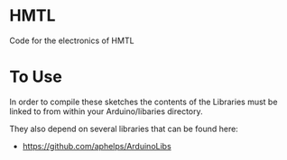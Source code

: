 HMTL
====

Code for the electronics of HMTL

To Use
======

In order to compile these sketches the contents of the Libraries must be linked to from within your Arduino/libaries directory.

They also depend on several libraries that can be found here:
  * https://github.com/aphelps/ArduinoLibs
